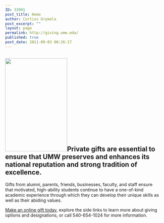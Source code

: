 ```yaml
---
ID: 33991
post_title: Home
author: Curtiss Grymala
post_excerpt: ""
layout: page
permalink: http://giving.umw.edu/
published: true
post_date: 2011-09-03 00:26:17
---
```

<h2><img class="wp-image-47346 size-medium alignleft" src="http://giving.umw.edu/wp-content/uploads/2011/09/labB01-200x300.jpg" alt="" width="200" height="300" />Private gifts are essential to ensure that UMW preserves and enhances its national reputation and strong tradition of excellence.</h2>
Gifts from alumni, parents, friends, businesses, faculty, and staff ensure that motivated, high-ability students continue to have a one-of-kind academic experience through which they can develop their unique skills as well as their abiding values.

<a href="https://securelb.imodules.com/s/1588/rd17/interior.aspx?sid=1588&amp;gid=1&amp;pgid=1712&amp;cid=3848" target="_blank" rel="noopener">Make an online gift today</a>, explore the side links to learn more about giving options and designations, or call 540-654-1024 for more information.
